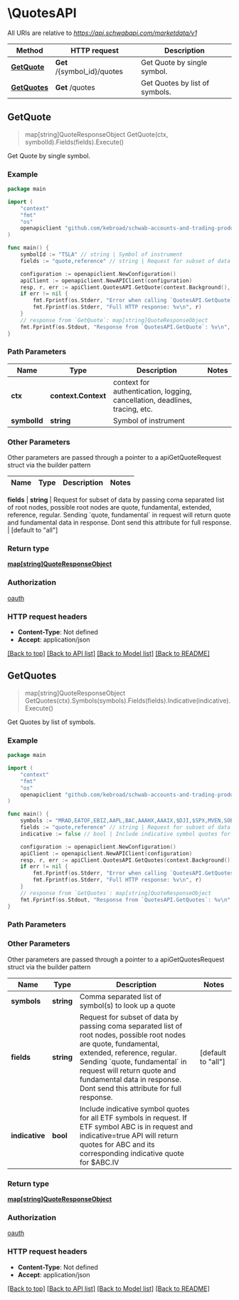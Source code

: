# \QuotesAPI

All URIs are relative to *https://api.schwabapi.com/marketdata/v1*

Method | HTTP request | Description
------------- | ------------- | -------------
[**GetQuote**](QuotesAPI.md#GetQuote) | **Get** /{symbol_id}/quotes | Get Quote by single symbol.
[**GetQuotes**](QuotesAPI.md#GetQuotes) | **Get** /quotes | Get Quotes by list of symbols.



## GetQuote

> map[string]QuoteResponseObject GetQuote(ctx, symbolId).Fields(fields).Execute()

Get Quote by single symbol.

### Example

```go
package main

import (
	"context"
	"fmt"
	"os"
	openapiclient "github.com/kebroad/schwab-accounts-and-trading-production-go"
)

func main() {
	symbolId := "TSLA" // string | Symbol of instrument
	fields := "quote,reference" // string | Request for subset of data by passing coma separated list of root nodes, possible root nodes are quote, fundamental, extended, reference, regular. Sending `quote, fundamental` in request will return quote and fundamental data in response. Dont send this attribute for full response. (optional) (default to "all")

	configuration := openapiclient.NewConfiguration()
	apiClient := openapiclient.NewAPIClient(configuration)
	resp, r, err := apiClient.QuotesAPI.GetQuote(context.Background(), symbolId).Fields(fields).Execute()
	if err != nil {
		fmt.Fprintf(os.Stderr, "Error when calling `QuotesAPI.GetQuote``: %v\n", err)
		fmt.Fprintf(os.Stderr, "Full HTTP response: %v\n", r)
	}
	// response from `GetQuote`: map[string]QuoteResponseObject
	fmt.Fprintf(os.Stdout, "Response from `QuotesAPI.GetQuote`: %v\n", resp)
}
```

### Path Parameters


Name | Type | Description  | Notes
------------- | ------------- | ------------- | -------------
**ctx** | **context.Context** | context for authentication, logging, cancellation, deadlines, tracing, etc.
**symbolId** | **string** | Symbol of instrument | 

### Other Parameters

Other parameters are passed through a pointer to a apiGetQuoteRequest struct via the builder pattern


Name | Type | Description  | Notes
------------- | ------------- | ------------- | -------------

 **fields** | **string** | Request for subset of data by passing coma separated list of root nodes, possible root nodes are quote, fundamental, extended, reference, regular. Sending &#x60;quote, fundamental&#x60; in request will return quote and fundamental data in response. Dont send this attribute for full response. | [default to &quot;all&quot;]

### Return type

[**map[string]QuoteResponseObject**](QuoteResponseObject.md)

### Authorization

[oauth](../README.md#oauth)

### HTTP request headers

- **Content-Type**: Not defined
- **Accept**: application/json

[[Back to top]](#) [[Back to API list]](../README.md#documentation-for-api-endpoints)
[[Back to Model list]](../README.md#documentation-for-models)
[[Back to README]](../README.md)


## GetQuotes

> map[string]QuoteResponseObject GetQuotes(ctx).Symbols(symbols).Fields(fields).Indicative(indicative).Execute()

Get Quotes by list of symbols.

### Example

```go
package main

import (
	"context"
	"fmt"
	"os"
	openapiclient "github.com/kebroad/schwab-accounts-and-trading-production-go"
)

func main() {
	symbols := "MRAD,EATOF,EBIZ,AAPL,BAC,AAAHX,AAAIX,$DJI,$SPX,MVEN,SOBS,TOITF,CNSWF,AMZN  230317C01360000,DJX   231215C00290000,/ESH23,./ADUF23C0.55,AUD/CAD" // string | Comma separated list of symbol(s) to look up a quote (optional)
	fields := "quote,reference" // string | Request for subset of data by passing coma separated list of root nodes, possible root nodes are quote, fundamental, extended, reference, regular. Sending `quote, fundamental` in request will return quote and fundamental data in response. Dont send this attribute for full response. (optional) (default to "all")
	indicative := false // bool | Include indicative symbol quotes for all ETF symbols in request. If ETF symbol ABC is in request and indicative=true API will return quotes for ABC and its corresponding indicative quote for $ABC.IV (optional)

	configuration := openapiclient.NewConfiguration()
	apiClient := openapiclient.NewAPIClient(configuration)
	resp, r, err := apiClient.QuotesAPI.GetQuotes(context.Background()).Symbols(symbols).Fields(fields).Indicative(indicative).Execute()
	if err != nil {
		fmt.Fprintf(os.Stderr, "Error when calling `QuotesAPI.GetQuotes``: %v\n", err)
		fmt.Fprintf(os.Stderr, "Full HTTP response: %v\n", r)
	}
	// response from `GetQuotes`: map[string]QuoteResponseObject
	fmt.Fprintf(os.Stdout, "Response from `QuotesAPI.GetQuotes`: %v\n", resp)
}
```

### Path Parameters



### Other Parameters

Other parameters are passed through a pointer to a apiGetQuotesRequest struct via the builder pattern


Name | Type | Description  | Notes
------------- | ------------- | ------------- | -------------
 **symbols** | **string** | Comma separated list of symbol(s) to look up a quote | 
 **fields** | **string** | Request for subset of data by passing coma separated list of root nodes, possible root nodes are quote, fundamental, extended, reference, regular. Sending &#x60;quote, fundamental&#x60; in request will return quote and fundamental data in response. Dont send this attribute for full response. | [default to &quot;all&quot;]
 **indicative** | **bool** | Include indicative symbol quotes for all ETF symbols in request. If ETF symbol ABC is in request and indicative&#x3D;true API will return quotes for ABC and its corresponding indicative quote for $ABC.IV | 

### Return type

[**map[string]QuoteResponseObject**](QuoteResponseObject.md)

### Authorization

[oauth](../README.md#oauth)

### HTTP request headers

- **Content-Type**: Not defined
- **Accept**: application/json

[[Back to top]](#) [[Back to API list]](../README.md#documentation-for-api-endpoints)
[[Back to Model list]](../README.md#documentation-for-models)
[[Back to README]](../README.md)

